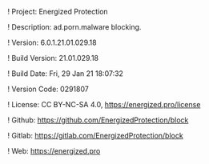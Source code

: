 ! Project: Energized Protection

! Description: ad.porn.malware blocking.

! Version: 6.0.1.21.01.029.18

! Build Version: 21.01.029.18

! Build Date: Fri, 29 Jan 21 18:07:32

! Version Code: 0291807

! License: CC BY-NC-SA 4.0, https://energized.pro/license

! Github: https://github.com/EnergizedProtection/block

! Gitlab: https://gitlab.com/EnergizedProtection/block


! Web: https://energized.pro
